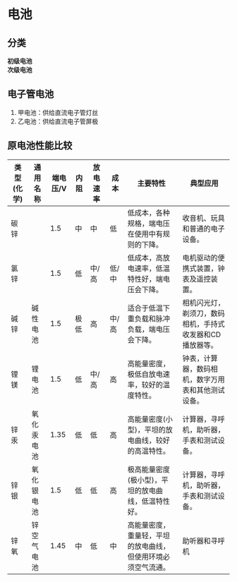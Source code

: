 # 电池
## 分类
**初级电池**  
**次级电池**

## 电子管电池
1. 甲电池：供给直流电子管灯丝
2. 乙电池：供给直流电子管屏极

## 原电池性能比较

| 类型(化学) | 通用名称   | 端电压/V | 内阻 | 放电速率 | 成本  | 主要特性                                                     | 典型应用                                                 |
| ---------- | ---------- | -------- | ---- | -------- | ----- | ------------------------------------------------------------ | -------------------------------------------------------- |
| 碳锌       |            | 1.5      | 中   | 中       | 低    | 低成本，各种规格，端电压在使用中有规则的下降。               | 收音机、玩具和普通的电子设备。                           |
| 氯锌       |            | 1.5      | 低   | 中/高    | 低/中 | 低成本，高放电速率，低温特性好，端电压会下降。               | 电机驱动的便携式装置，钟表及遥控装置。                   |
| 碱锌       | 碱性电池   | 1.5      | 极低 | 高       | 中/高 | 适合于低温下重负载和脉冲负载，端电压会下降。                 | 相机闪光灯，剃须刀，数码相机，手持式收发器和CD播放器等。 |
| 锂镁       | 锂电池     | 1.5      | 低   | 中/高    | 高    | 高能量密度，极低自放电速率，较好的温度特性。                 | 钟表，计算器，数码相机，数字万用表和其他测试设备。       |
| 锌汞       | 氧化汞电池 | 1.35     | 低   | 低       | 高    | 高能量密度(小型)，平坦的放电曲线，较好的高温特性。           | 计算器，寻呼机，助听器，手表和测试设备。                 |
| 锌银       | 氧化银电池 | 1.5      | 低   | 低       | 高    | 极高能量密度(极小型)，平坦的放电曲线，低温特性好。           | 计算器，寻呼机，助听器，手表和测试设备。                 |
| 锌氧       | 锌空气电池 | 1.45     | 中   | 低       | 中    | 高能量密度，重量轻，平坦的放电曲线，但使用环境必须空气流通。 | 助听器和寻呼机                                           |

